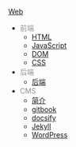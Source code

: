 [Web](docs/Web/index.md)

- <font color="#8f8f8f">前端</font>
  - [HTML](docs/Web/前端/HTML.md)
  - [JavaScript](docs/Web/前端/JavaScript.md)
  - [DOM](docs/Web/前端/DOM.md)
  - [CSS](docs/Web/前端/CSS.md)
- <font color="#8f8f8f">后端</font>
  - [后端](docs/Web/后端/后端.md)
- <font color="#8f8f8f">CMS</font>
  - [简介](docs/Web/CMS/CMS.md)
  - [gitbook](docs/Web/CMS/gitbook.md)
  - [docsify](docs/Web/CMS/docsify.md)
  - [Jekyll](docs/Web/CMS/Jekyll.md)
  - [WordPress](docs/Web/CMS/WordPress.md)
